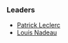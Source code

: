 ### Leaders
* [Patrick Leclerc](mailto:patrick.leclerc@owasp.org)
* [Louis Nadeau](mailto:louis.nadeau@owasp.org)

